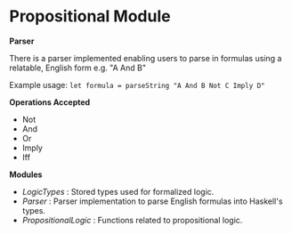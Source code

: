 # Propositional Module

**Parser**

There is a parser implemented enabling users to parse in formulas using a relatable, English form e.g. "A And B"

Example usage: ```let formula = parseString "A And B Not C Imply D"```

**Operations Accepted**

- Not 
- And
- Or
- Imply
- Iff

**Modules**

- *LogicTypes* : Stored types used for formalized logic.
- *Parser* : Parser implementation to parse English formulas into Haskell's types.
- *PropositionalLogic* : Functions related to propositional logic.
